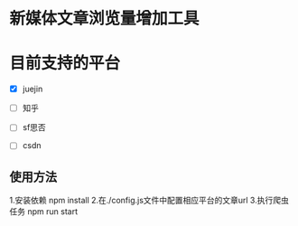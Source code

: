 # 新媒体文章浏览量增加工具


# 目前支持的平台


- [x] juejin
- [ ] 知乎
- [ ] sf思否
- [ ] csdn


## 使用方法

1.安装依赖 npm install
2.在./config.js文件中配置相应平台的文章url
3.执行爬虫任务 npm run start
